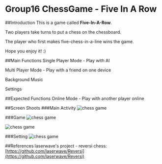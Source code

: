 # Group16 ChessGame - Five In A Row

##Introduction
This is a game called **Five-In-A-Row**.

Two players take turns to put a chess on the chessboard.

The player who first makes five-chess-in-a-line wins the game.

Hope you enjoy it! :)

##Main Functions
Single Player Mode - Play with AI

Multi Player Mode - Play with a friend on one device

Background Music

Settings

##Expected Functions
Online Mode - Play with another player online

##Screen Shoots
###Main Activity
![chess game](https://github.com/chengmx1025/Group16ChessGame/blob/master/screenshoots/main_activity.png?raw=true)

###Game
![chess game](https://github.com/chengmx1025/Group16ChessGame/blob/master/screenshoots/game.png?raw=true)

![chess game](https://github.com/chengmx1025/Group16ChessGame/blob/master/screenshoots/winning_dia.png?raw=true)

###Setting
![chess game](https://github.com/chengmx1025/Group16ChessGame/blob/master/screenshoots/setting.png?raw=true)

##References
laserwave's project - reversi chess: [https://github.com/laserwave/Reversi](https://github.com/laserwave/Reversi)
